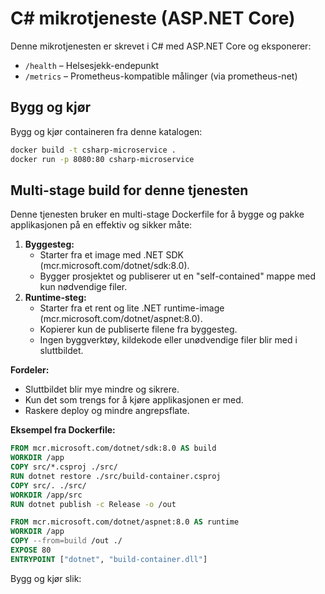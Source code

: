 
# C# mikrotjeneste (ASP.NET Core)

Denne mikrotjenesten er skrevet i C# med ASP.NET Core og eksponerer:

- `/health` – Helsesjekk-endepunkt
- `/metrics` – Prometheus-kompatible målinger (via prometheus-net)

## Bygg og kjør

Bygg og kjør containeren fra denne katalogen:

```bash
docker build -t csharp-microservice .
docker run -p 8080:80 csharp-microservice
```


## Multi-stage build for denne tjenesten

Denne tjenesten bruker en multi-stage Dockerfile for å bygge og pakke applikasjonen på en effektiv og sikker måte:

1. **Byggesteg:**
	- Starter fra et image med .NET SDK (mcr.microsoft.com/dotnet/sdk:8.0).
	- Bygger prosjektet og publiserer ut en "self-contained" mappe med kun nødvendige filer.
2. **Runtime-steg:**
	- Starter fra et rent og lite .NET runtime-image (mcr.microsoft.com/dotnet/aspnet:8.0).
	- Kopierer kun de publiserte filene fra byggesteg.
	- Ingen byggverktøy, kildekode eller unødvendige filer blir med i sluttbildet.

**Fordeler:**
- Sluttbildet blir mye mindre og sikrere.
- Kun det som trengs for å kjøre applikasjonen er med.
- Raskere deploy og mindre angrepsflate.

**Eksempel fra Dockerfile:**
```dockerfile
FROM mcr.microsoft.com/dotnet/sdk:8.0 AS build
WORKDIR /app
COPY src/*.csproj ./src/
RUN dotnet restore ./src/build-container.csproj
COPY src/. ./src/
WORKDIR /app/src
RUN dotnet publish -c Release -o /out

FROM mcr.microsoft.com/dotnet/aspnet:8.0 AS runtime
WORKDIR /app
COPY --from=build /out ./
EXPOSE 80
ENTRYPOINT ["dotnet", "build-container.dll"]
```

Bygg og kjør slik:
